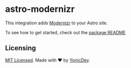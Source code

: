 # astro-modernizr

This integration adds [Modernizr]([https://](https://modernizr.com/)) to your Astro site.

To see how to get started, check out the [package README](./package/README.md)

## Licensing

[MIT Licensed](./LICENSE). Made with ❤️ by [YonicDev](https://github.com/YonicDev).
